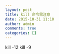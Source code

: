 ```yaml
---
layout: post
title: kill 命令需注意
date: 2015-10-31 11:10
author: admin
comments: true
categories: []
---
```

kill -12 
kill -9


